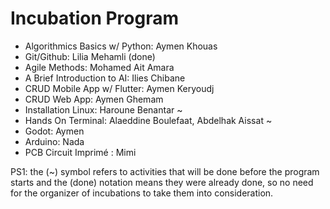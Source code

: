 # Incubation Program

- Algorithmics Basics w/ Python: Aymen Khouas
- Git/Github: Lilia Mehamli (done)
- Agile Methods: Mohamed Ait Amara
- A Brief Introduction to AI: Ilies Chibane
- CRUD Mobile App w/ Flutter: Aymen Keryoudj
- CRUD Web App: Aymen Ghemam
- Installation Linux: Haroune Benantar ~
- Hands On Terminal: Alaeddine Boulefaat, Abdelhak Aissat ~
- Godot: Aymen
- Arduino: Nada
- PCB Circuit Imprimé : Mimi

PS1: the (~) symbol refers to activities that will be done before the program starts and the (done) notation means they were already done, so no need for the organizer of incubations to take them into consideration.
